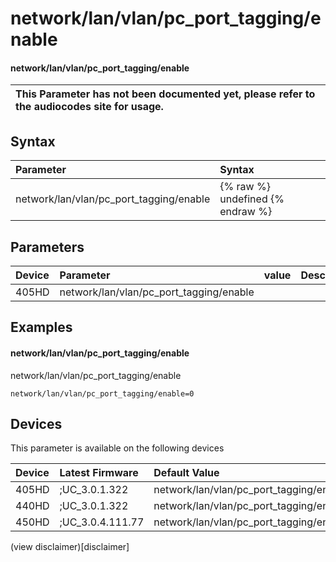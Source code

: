 ﻿---
description: network/lan/vlan/pc_port_tagging/enable
search:
    keywords: ['network','lan','vlan','pc_port_tagging','enable']
---

# network/lan/vlan/pc_port_tagging/enable

#### network/lan/vlan/pc_port_tagging/enable


| This Parameter has not been documented yet, please refer to the audiocodes site for usage.  |
| :--- |

## Syntax
| Parameter | Syntax |
| :--- | :--- |
|network/lan/vlan/pc_port_tagging/enable | {% raw %} undefined {% endraw %} |

## Parameters
|Device|Parameter|value|Description|
|:---|:---|:---|:---|
| 405HD | network/lan/vlan/pc_port_tagging/enable |  |  |

## Examples
#### network/lan/vlan/pc_port_tagging/enable

network/lan/vlan/pc_port_tagging/enable

```
network/lan/vlan/pc_port_tagging/enable=0
```

## Devices
This parameter is available on the following devices

| Device | Latest Firmware | Default Value |
|:---|:---|:---|
| 405HD | ;UC_3.0.1.322 | network/lan/vlan/pc_port_tagging/enable=0 
| 440HD | ;UC_3.0.1.322 | network/lan/vlan/pc_port_tagging/enable=0 
| 450HD | ;UC_3.0.4.111.77 | network/lan/vlan/pc_port_tagging/enable=0 

(view disclaimer)[disclaimer]
